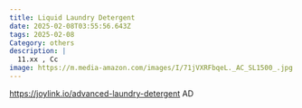 ```yaml
---
title: Liquid Laundry Detergent
date: 2025-02-08T03:55:56.643Z
tags: 2025-02-08
Category: others
description: |
  11.xx , Cc
image: https://m.media-amazon.com/images/I/71jVXRFbqeL._AC_SL1500_.jpg
---
```

https://joylink.io/advanced-laundry-detergent AD